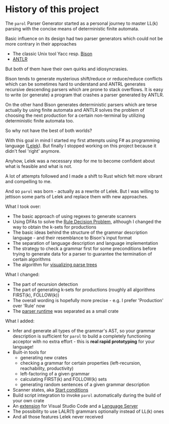 # History of this project

The `parol` Parser Generator started as a personal journey to master LL(k) parsing with the concise
means of deterministic finite automata.

Basic influence on its design had two parser generators which could not be more contrary in their
approaches

* The classic Unix tool Yacc resp. [Bison](https://www.gnu.org/software/bison/)
* [ANTLR](https://www.antlr.org/)

But both of them have their own quirks and idiosyncrasies.

Bison tends to generate mysterious shift/reduce or reduce/reduce conflicts which can be sometimes
hard to understand and ANTRL generates recursive descending parsers which are prone to stack
overflows. It is easy to write (or generate) a program that crashes a parser generated by ANTLR.

On the other hand Bison generates deterministic parsers which are terse actually by using finite
automata and ANTLR solves the problem of choosing the next production for a certain non-terminal by
utilizing deterministic finite automata too.

So why not have the best of both worlds?

With this goal in mind I started my first attempts using F# as programming language
([Lelek](https://github.com/jsinger67/Lelek)).
But finally I stopped working on this project because it didn't feel 'right' anymore.

Anyhow, Lelek was a necessary step for me to become confident about what is feasible and what is
not.

A lot of attempts followed and I made a shift to Rust which felt more vibrant and compelling to me.

And so `parol` was born - actually as a rewrite of Lelek. But I was willing to jettison some parts
of Lelek and replace them with new approaches.

What I took over:

* The basic approach of using regexes to generate scanners
* Using DFAs to solve the
[Rule Decision Problem](https://github.com/jsinger67/Lelek/blob/master/docs/Approach.md), although I
changed the way to obtain the k-sets for productions
* The basic ideas behind the structure of the grammar description language -  and their resemblance
to Bison's input format
* The separation of language description and language implementation
* The strategy to check a grammar first for some preconditions before trying to generate data for a
parser to guarantee the termination of certain algorithms
* The algorithm for [visualizing parse trees](https://github.com/jsinger67/id-tree-layout)

What I changed:

* The part of recursion detection
* The part of generating k-sets for productions (roughly all algorithms FIRST(k), FOLLOW(k))
* The overall wording is hopefully more precise - e.g. I prefer 'Production' over 'Rule' now
* The [parser runtime](https://github.com/jsinger67/parol_runtime) was separated as a small crate

What I added:

* Infer and generate all types of the grammar's AST, so your grammar description is sufficient for
`parol` to build a completely functioning acceptor with no extra effort - this is **real rapid
prototyping** for your language!
* Built-in tools for
  * generating new crates
  * checking a grammar for certain properties (left-recursion, reachability, productivity)
  * left-factoring of a given grammar
  * calculating FIRST(k) and FOLLOW(k) sets
  * generating random sentences of a given grammar description
* Scanner states, aka
[Start conditions](https://www.cs.princeton.edu/~appel/modern/c/software/flex/flex_toc.html#TOC11)
* Build script integration to invoke `parol` automatically during the build of your own crate
* An [extension](https://github.com/jsinger67/parol/tree/main/tools/parol-vscode) for Visual Studio
Code and a [Language Server](https://github.com/jsinger67/parol/tree/main/crates/parol-ls)
* The possibility to use LALR(1) grammars optionally instead of LL(k) ones
* And all those features Lelek never received
